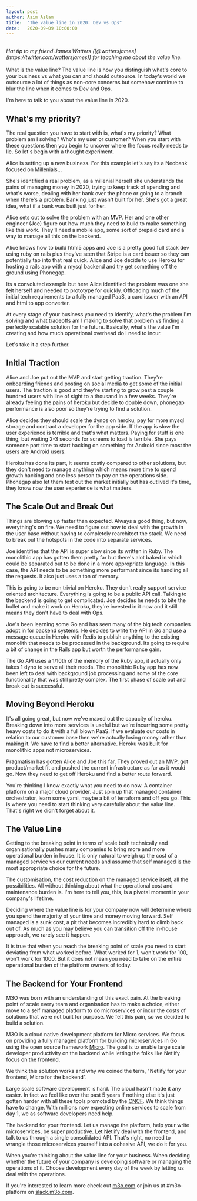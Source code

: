 ```yaml
---
layout:	post
author: Asim Aslam
title:	"The value line in 2020: Dev vs Ops"
date:	2020-09-09 10:00:00
---
```

<br>
<i>Hat tip to my friend James Watters ([@wattersjames](https://twitter.com/wattersjames)) for teaching me about the value line.</i><br><br>
What is the value line? The value line is how you distinguish what's core to your business vs what you can and should outsource. In today's world 
we outsource a lot of things as non-core concerns but somehow continue to blur the line when it comes to Dev and Ops.

I'm here to talk to you about the value line in 2020.

## What's my priority?

The real question you have to start with is, what's my priority? What problem am I solving? Who's my user or customer? 
When you start with these questions then you begin to uncover where the focus really needs to lie. So let's begin with 
a thought experiment.

Alice is setting up a new business. For this example let's say its a Neobank focused on Millenials...

She's identified a real problem, as a millenial herself she understands the pains of managing money in 2020, trying 
to keep track of spending and what's worse, dealing with her bank over the phone or going to a branch when there's a 
problem. Banking just wasn't built for her. She's got a great idea, what if a bank was built just for her.

Alice sets out to solve the problem with an MVP. Her and one other engineer (Joe) figure out how much they need to build to make 
something like this work. They'll need a mobile app, some sort of prepaid card and a way to manage all this on the backend.

Alice knows how to build html5 apps and Joe is a pretty good full stack dev using ruby on rails plus they've seen that 
Stripe is a card issuer so they can potentially tap into that real quick. Alice and Joe decide to use Heroku 
for hosting a rails app with a mysql backend and try get something off the ground using Phonegap. 

Its a convoluted example but here Alice identified the problem was one she felt herself and needed to prototype for quickly. 
Offloading much of the initial tech requirements to a fully managed PaaS, a card issuer with an API and html to app converter.

At every stage of your business you need to identify, what's the problem I'm solving and what tradeoffs am I making to solve that problem 
vs finding a perfectly scalable solution for the future. Basically, what's the value I'm creating and how much operational 
overhead do I need to incur.

Let's take it a step further.

## Initial Traction

Alice and Joe put out the MVP and start getting traction. They're onboarding friends and posting on social media to get some of 
the initial users. The traction is good and they're starting to grow past a couple hundred users with line of sight to a thousand 
in a few weeks. They're already feeling the pains of heroku but decide to double down, phonegap performance is also poor so they're 
trying to find a solution.

Alice decides they should scale the dynos on heroku, pay for more mysql storage and contract a developer for the app side. If the 
app is slow the user experience is terrible and that's what matters. Paying for stuff is one thing, but waiting 2-3 seconds for 
screens to load is terrible. She pays someone part time to start hacking on something for Android since most the users 
are Android users.

Heroku has done its part, it seems costly compared to other solutions, but they don't need to manage anything which means more 
time to spend growth hacking and one less person to pay on the operations side. Phonegap also let them test out the market 
initially but has outlived it's time, they know now the user experience is what matters.

## The Scale Out and Break Out

Things are blowing up faster than expected. Always a good thing, but now, everything's on fire. We need to figure out how to 
deal with the growth in the user base without having to completely rearchitect the stack. We need to break out the hotspots 
in the code into separate services.

Joe identifies that the API is super slow since its written in Ruby. The monolithic app has gotten them pretty far but there's 
alot baked in which could be separated out to be done in a more appropriate language. In this case, the API needs to be 
something more performant since its handling all the requests. It also just uses a ton of memory.

This is going to be non trivial on Heroku. They don't really support service oriented architecture. Everything is going to 
be a public API call. Talking to the backend is going to get complicated. Joe decides he needs to bite the bullet and 
make it work on Heroku, they're invested in it now and it still means they don't have to deal with Ops. 

Joe's been learning some Go and has seen many of the big tech companies adopt in for backend systems. He decides to write 
the API in Go and use a message queue in Heroku with Redis to publish anything to the existing monolith that needs to 
be processed in the background. Its going to require a bit of change in the Rails app but worth the performance gain.

The Go API uses a 1/10th of the memory of the Ruby app, it actually only takes 1 dyno to serve all their needs. The monolithic 
Ruby app has now been left to deal with background job processing and some of the core functionality that was still 
pretty complex. The first phase of scale out and break out is successful.

## Moving Beyond Heroku

It's all going great, but now we've maxed out the capacity of heroku. Breaking down into more services is useful but we're 
incurring some pretty heavy costs to do it with a full blown PaaS. If we evaluate our costs in relation to our customer base
then we're actually losing money rather than making it. We have to find a better alternative. Heroku was built for 
monolithic apps not microservices.

Pragmatism has gotten Alice and Joe this far. They proved out an MVP, got product/market fit and pushed the current 
infrastructure as far as it would go. Now they need to get off Heroku and find a better route forward.

You're thinking I know exactly what you need to do now. A container platform on a major cloud provider. Just spin up 
that managed container orchestrator, learn some yaml, maybe a bit of terraform and off you go. This is where you 
need to start thinking very carefully about the value line. That's right we didn't forget about it.

## The Value Line

Getting to the breaking point in terms of scale both technically and organisationally pushes many companies to bring 
more and more operational burden in house. It is only natural to weigh up the cost of a managed service vs 
our current needs and assume that self managed is the most appropriate choice for the future. 

The customisation, the cost reduction on the managed service itself, all the possibilities. All without thinking about what the 
operational cost and maintenance burden is. I'm here to tell you, this, is a pivotal moment in your company's lifetime. 

Deciding where the value line is for your company now will determine where you spend the majority of your time and money 
moving forward. Self managed is a sunk cost, a pit that becomes incredibly hard to climb back out of. As much as you may 
believe you can transition off the in-house approach, we rarely see it happen.

It is true that when you reach the breaking point of scale you need to start deviating from what worked before. What worked for 
1, won't work for 100, won't work for 1000. But it does not mean you need to take on the entire operational burden of the 
platform owners of today.

## The Backend for Your Frontend

M3O was born with an understanding of this exact pain. At the breaking point of scale every team and organisation has to make a 
choice, either move to a self managed platform to do microservices or incur the costs of solutions that were not built for 
purpose. We felt this pain, so we decided to build a solution.

M3O is a cloud native development platform for Micro services. We focus on providing a fully managed platform for building 
microservices in Go using the open source framework [Micro](https://github.com/micro/micro). The goal is to enable 
large scale developer productivity on the backend while letting the folks like Netlify focus on the frontend.

We think this solution works and why we coined the term, "Netlify for your frontend, Micro for the backend".

Large scale software development is hard. The cloud hasn't made it any easier. In fact we feel like over the past 5 years 
if nothing else it's just gotten harder with all these tools promoted by the [CNCF](https://www.cncf.io/). We think 
things have to change. With millions now expecting online services to scale from day 1, we as software developers need help.

The backend for your frontend. Let us manage the platform, help your write microservices, be super productive. Let 
Netlify deal with the frontend, and talk to us through a single consolidated API. That's right, no need to wrangle 
those microservices yourself into a cohesive API, we do it for you. 

When you're thinking about the value line for your business. When deciding whether the future of your company is developing 
software or managing the operations of it. Choose development every day of the week by letting us deal with the operations.

If you're interested to learn more check out [m3o.com](https://m3o.com) or join us at #m3o-platform on [slack.m3o.com](https://slack.m3o.com).
